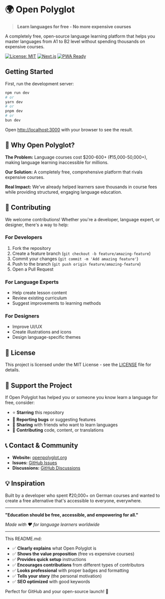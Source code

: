 # 🌍 Open Polyglot

> **Learn languages for free - No more expensive courses**

A completely free, open-source language learning platform that helps you master languages from A1 to B2 level without spending thousands on expensive courses.

[![License: MIT](https://img.shields.io/badge/License-MIT-yellow.svg)](https://opensource.org/licenses/MIT)
[![Next.js](https://img.shields.io/badge/Next.js-14-black)](https://nextjs.org/)
[![PWA Ready](https://img.shields.io/badge/PWA-Ready-green)](https://web.dev/progressive-web-apps/)

## Getting Started

First, run the development server:

```bash
npm run dev
# or
yarn dev
# or
pnpm dev
# or
bun dev
```

Open [http://localhost:3000](http://localhost:3000) with your browser to see the result.

## 📖 Why Open Polyglot?

**The Problem:** Language courses cost $200-600+ (₹15,000-50,000+), making language learning inaccessible for millions.

**Our Solution:** A completely free, comprehensive platform that rivals expensive courses.

**Real Impact:** We've already helped learners save thousands in course fees while providing structured, engaging language education.

## 🤝 Contributing

We welcome contributions! Whether you're a developer, language expert, or designer, there's a way to help:

### For Developers

1. Fork the repository
2. Create a feature branch (`git checkout -b feature/amazing-feature`)
3. Commit your changes (`git commit -m 'Add amazing feature'`)
4. Push to the branch (`git push origin feature/amazing-feature`)
5. Open a Pull Request

### For Language Experts

- Help create lesson content
- Review existing curriculum
- Suggest improvements to learning methods

### For Designers

- Improve UI/UX
- Create illustrations and icons
- Design language-specific themes

## 📄 License

This project is licensed under the MIT License - see the [LICENSE](LICENSE) file for details.

## 🌟 Support the Project

If Open Polyglot has helped you or someone you know learn a language for free, consider:

- ⭐ **Starring** this repository
- 🐛 **Reporting bugs** or suggesting features
- 🔄 **Sharing** with friends who want to learn languages
- 💝 **Contributing** code, content, or translations

## 📞 Contact & Community

- **Website:** [openpolyglot.org](https://openpolyglot.org)
- **Issues:** [GitHub Issues](https://github.com/yourusername/openpolyglot/issues)
- **Discussions:** [GitHub Discussions](https://github.com/yourusername/openpolyglot/discussions)

## 💡 Inspiration

Built by a developer who spent ₹20,000+ on German courses and wanted to create a free alternative that's accessible to everyone, everywhere.

---

**"Education should be free, accessible, and empowering for all."**

_Made with ❤️ for language learners worldwide_

---

This README.md:

- ✅ **Clearly explains** what Open Polyglot is
- ✅ **Shows the value proposition** (free vs expensive courses)
- ✅ **Provides quick setup** instructions
- ✅ **Encourages contributions** from different types of contributors
- ✅ **Looks professional** with proper badges and formatting
- ✅ **Tells your story** (the personal motivation)
- ✅ **SEO optimized** with good keywords

Perfect for GitHub and your open-source launch! 🚀
